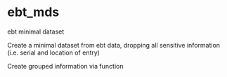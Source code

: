 # ebt_mds
ebt minimal dataset

Create a minimal dataset from ebt data, dropping all sensitive information (i.e. serial and location of entry)

Create grouped information via function
